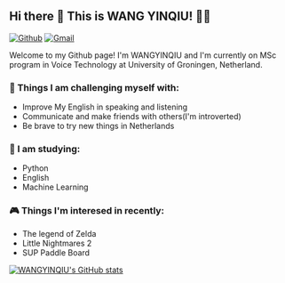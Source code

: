 ## Hi there 👋 This is WANG YINQIU! 😶‍🌫️

[![Github](https://img.shields.io/badge/-Github-000?style=flat&logo=Github&logoColor=white)](https://github.com/WANGYINQIU)
[![Gmail](https://img.shields.io/badge/-Gmail-c14438?style=flat&logo=Gmail&logoColor=white)](y.wang.283@student.rug.nl)

Welcome to my Github page! I'm WANGYINQIU and I'm currently on MSc program in Voice Technology at University of Groningen, Netherland.


### 💪 Things I am challenging myself with:
- Improve My English in speaking and listening
- Communicate and make friends with others(I'm introverted)
- Be brave to try new things in Netherlands

### 📖 I am studying:
- Python
- English
- Machine Learning

### 🎮 Things I'm interesed in recently:
- The legend of Zelda
- Little Nightmares 2
- SUP Paddle Board

[![WANGYINQIU's GitHub stats](https://github-readme-stats.vercel.app/api?username=WANGYINQIU)](http://github.com/WANGYINQIU/github-readme-stats)
